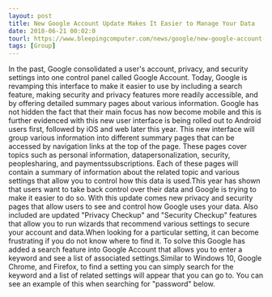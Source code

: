 ```yaml
---
layout: post
title: New Google Account Update Makes It Easier to Manage Your Data
date: 2018-06-21 00:02:0
tourl: https://www.bleepingcomputer.com/news/google/new-google-account-update-makes-it-easier-to-manage-your-data/
tags: [Group]
---
```

In the past, Google consolidated a user's account, privacy, and security settings into one control panel called Google Account. Today, Google is revamping this interface to make it easier to use by including a search feature, making security and privacy features more readily accessible, and by offering detailed summary pages about various information. Google has not hidden the fact that their main focus has now become mobile and this is further evidenced with this new user interface is being rolled out to Android users first, followed by iOS and web later this year. This new interface will group various information into different summary pages that can be accessed by navigation links at the top of the page. These pages cover topics such as personal information, datapersonalization, security, peoplesharing, and paymentssubscriptions. Each of these pages will contain a summary of information about the related topic and various settings that allow you to control how this data is used.This year has shown that users want to take back control over their data and Google is trying to make it easier to do so. With this update comes new privacy and security pages that allow users to see and control how Google uses your data. Also included are updated "Privacy Checkup" and "Security Checkup" features that allow you to run wizards that recommend various settings to secure your account and data.When looking for a particular setting, it can become frustrating if you do not know where to find it. To solve this Google has added a search feature into Google Account that allows you to enter a keyword and see a list of associated settings.Similar to Windows 10, Google Chrome, and Firefox, to find a setting you can simply search for the keyword and a list of related settings will appear that you can go to. You can see an example of this when searching for "password" below.